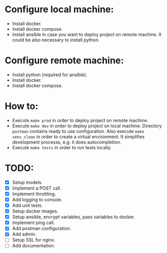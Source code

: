 # Configure local machine:
- Install docker.
- Install docker compose.
- Install ansible in case you want to deploy project on remote machine. It could be also necessary to install python. 

# Configure remote machine:
- Install python (required for ansible).
- Install docker.
- Install docker compose.

# How to:
- Execute `make prod` in order to deploy project on remote machine.
- Execute `make dev` in order to deploy project on local machine. Directory `postman` contains ready to use configuration. Also execute `make venv_clean` in order to create a virtual environment. It simplifies development processs, e.g. it does autocompletion.
- Execute `make tests` in order to run tests locally.


# TODO:
- [x] Setup models.
- [x] Implement a POST call.
- [x] Implement throttling.
- [x] Add logging to console.
- [x] Add unit tests.
- [x] Setup docker images.
- [x] Setup ansible, encrypt variables, pass variables to docker.
- [x] Implement ping call.
- [x] Add postman configuration.
- [x] Add admin.
- [ ] Setup SSL for nginx.
- [ ] Add documentation.
